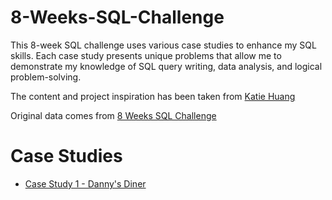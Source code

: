 # 8-Weeks-SQL-Challenge
This 8-week SQL challenge uses various case studies to enhance my SQL skills. Each case study presents unique problems that allow me to demonstrate my knowledge of SQL query writing, data analysis, and logical problem-solving.

The content and project inspiration has been taken from [Katie Huang](https://github.com/katiehuangx)

Original data comes from [8 Weeks SQL Challenge](https://8weeksqlchallenge.com/)

# Case Studies
  - [Case Study 1 - Danny's Diner](https://github.com/keshavdewan/8-Week-SQL-Challenge-Case-Study-1-Danny-s-Diner/edit/main/README.md)
